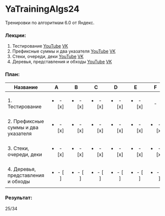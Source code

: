 # YaTrainingAlgs24
Тренировки по алгоритмам 6.0 от Яндекс.

### Лекции:

1. Тестирование [YouTube](https://www.youtube.com/watch?v=c67zB3FWLOs&t=2015s&ab_channel=Young%26%26Yandex) [VK](https://vk.com/video/@young_and_yandex?z=video-220652761_456239269%2Fpl_-220652761_-2)
2. Префиксные суммы и два указателя [YouTube](https://www.youtube.com/live/B4uP6igiVNU) [VK](https://vk.com/video-220652761_456239273)
3. Стеки, очереди, деки [YouTube](https://www.youtube.com/live/km0E_i8Dtso) [VK](https://vk.com/video/@young_and_yandex?z=video-220652761_456239277%2Fpl_-220652761_-2)
4. Деревья, представления и обходы [YouTube]() [VK]()

### План:

| Название |            A             |            B             |            C             |            D             |            E             |            F             | G |            H             |            I             |            J             |
| ------------- |:------------------------:|:------------------------:|:------------------------:|:------------------------:|:------------------------:|:------------------------:|:---:|:------------------------:|:------------------------:|:------------------------:|
| 1. Тестирование | <ul><li>- [x] </li></ul> | <ul><li>- [x] </li></ul> | <ul><li>- [x] </li></ul> | <ul><li>- [x] </li></ul> | <ul><li>- [x] </li></ul> |            -             | - |            -             |            -             |            -             |
| 2. Префиксные суммы и два указателя| <ul><li>- [x] </li></ul> | <ul><li>- [x] </li></ul> | <ul><li>- [x] </li></ul> | <ul><li>- [x] </li></ul> | <ul><li>- [x] </li></ul> | <ul><li>- [x] </li></ul> | <ul><li>- [x] </li></ul> | <ul><li>- [x] </li></ul> | <ul><li>- [x] </li></ul> | <ul><li>- [x] </li></ul> |
| 3. Стеки, очереди, деки | <ul><li>- [x] </li></ul> | <ul><li>- [x] </li></ul> | <ul><li>- [x] </li></ul> | <ul><li>- [x] </li></ul> | <ul><li>- [x] </li></ul> | <ul><li>- [x] </li></ul> | <ul><li>- [ ] </li></ul> | <ul><li>- [ ] </li></ul> | <ul><li>- [ ] </li></ul> | <ul><li>- [ ] </li></ul> |
| 4. Деревья, представления и обходы | <ul><li>- [ ] </li></ul> | <ul><li>- [ ] </li></ul> | <ul><li>- [ ] </li></ul> | <ul><li>- [ ] </li></ul> | <ul><li>- [ ] </li></ul> | <ul><li>- [ ] </li></ul> | <ul><li>- [ ] </li></ul> | <ul><li>- [ ] </li></ul> | <ul><li>- [ ] </li></ul> | <ul><li>- [ ] </li></ul> |

### Результат:
25/34
